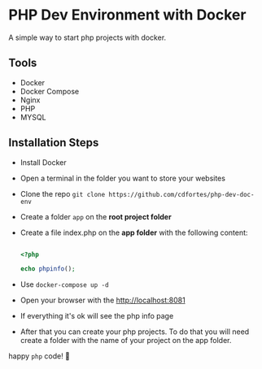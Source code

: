 # PHP Dev Environment with Docker

A simple way to start php projects with docker.

## Tools
- Docker
- Docker Compose
- Nginx
- PHP 
- MYSQL

## Installation Steps
- Install Docker
- Open a terminal in the folder you want to store your websites
- Clone the repo `git clone https://github.com/cdfortes/php-dev-doc-env` 
- Create a folder `app` on the **root project folder**
- Create a file index.php on the **app folder** with the following content:
    ```php

    <?php

    echo phpinfo();

    ```

- Use `docker-compose up -d`
- Open your browser with the [http://localhost:8081](http://localhost:8081) 
- If everything it's ok will see the php info page
- After that you can create your php projects. To do that you will need create a folder with the name of your project on the app folder.

happy `php` code! :rocket:
